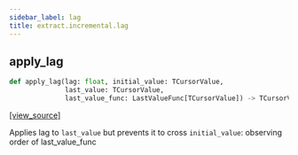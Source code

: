 ```yaml
---
sidebar_label: lag
title: extract.incremental.lag
---
```


## apply\_lag

```python
def apply_lag(lag: float, initial_value: TCursorValue,
              last_value: TCursorValue,
              last_value_func: LastValueFunc[TCursorValue]) -> TCursorValue
```

[[view_source]](https://github.com/dlt-hub/dlt/blob/f0690715274590fc4cacf1165e3661aaa7af1c15/dlt/extract/incremental/lag.py#L59)

Applies lag to `last_value` but prevents it to cross `initial_value`: observing order of last_value_func

